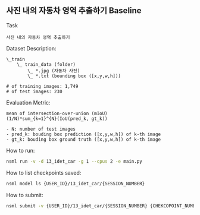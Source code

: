 ## 사진 내의 자동차 영역 추출하기 Baseline

Task
```
사진 내의 자동차 영역 추출하기 
```

Dataset Description:
```
\_train
    \_ train_data (folder)
        \_ *.jpg (자동차 사진)
        \_ *.txt (bounding box ([x,y,w,h]))

# of training images: 1,749
# of test images: 230
```

Evaluation Metric:
```
mean of intersection-over-union (mIoU)
(1/N)*sum_{k=1}^{N}(IoU(pred_k, gt_k))

- N: number of test images
- pred_k: bouding box prediction ([x,y,w,h]) of k-th image
- gt_k: bouding box ground truth ([x,y,w,h]) of k-th image
```

How to run:

```bash
nsml run -v -d 13_idet_car -g 1 --cpus 2 -e main.py
```

How to list checkpoints saved:

```bash
nsml model ls {USER_ID}/13_idet_car/{SESSION_NUMBER}
```

How to submit:

```bash
nsml submit -v {USER_ID}/13_idet_car/{SESSION_NUMBER} {CHEKCOPOINT_NUMBER}
```

